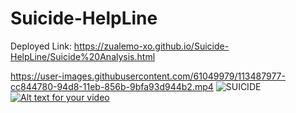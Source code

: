 # Suicide-HelpLine
Deployed Link: https://zualemo-xo.github.io/Suicide-HelpLine/Suicide%20Analysis.html

https://user-images.githubusercontent.com/61049979/113487977-cc844780-94d8-11eb-856b-9bfa93d944b2.mp4
![SUICIDE](https://user-images.githubusercontent.com/61049979/113488177-099d0980-94da-11eb-89a1-675f4b071031.gif)
[![Alt text for your video](https://img.youtube.com/vi/jqUkqITCjMA/0.jpg)](https://youtu.be/jqUkqITCjMA)
